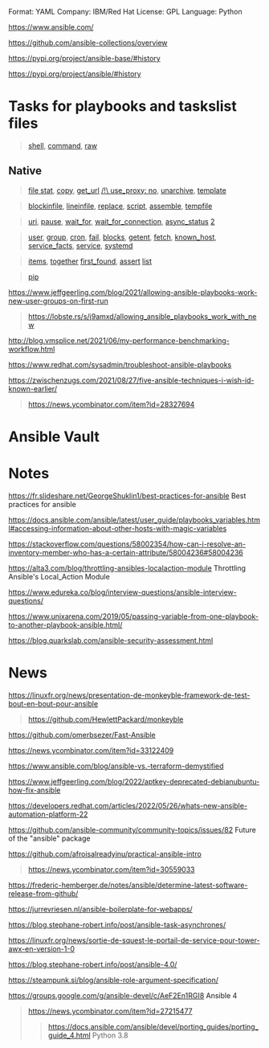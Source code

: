 Format: YAML
Company: IBM/Red Hat
License: GPL
Language: Python

https://www.ansible.com/

https://github.com/ansible-collections/overview

https://pypi.org/project/ansible-base/#history

https://pypi.org/project/ansible/#history

# Tasks for playbooks and taskslist files

> [shell](https://docs.ansible.com/ansible/latest/collections/ansible/builtin/shell_module.html),
[command](https://docs.ansible.com/ansible/latest/collections/ansible/builtin/command_module.html),
[raw](https://docs.ansible.com/ansible/latest/collections/ansible/builtin/raw_module.html)

## Native
> [file stat](https://docs.ansible.com/ansible/latest/collections/ansible/builtin/stat_module.html),
[copy](https://docs.ansible.com/ansible/latest/collections/ansible/builtin/copy_module.htm),
[get_url](https://docs.ansible.com/ansible/latest/collections/ansible/builtin/get_url_module.html)
[/!\ use_proxy: no](https://docs.ansible.com/ansible/latest/collections/ansible/builtin/get_url_module.html#parameter-use_proxy),
[unarchive](https://docs.ansible.com/ansible/latest/collections/ansible/builtin/unarchive_module.html),
[template](https://docs.ansible.com/ansible/latest/collections/ansible/builtin/template_module.html)

> [blockinfile](https://docs.ansible.com/ansible/latest/collections/ansible/builtin/blockinfile_module.html),
[lineinfile](https://docs.ansible.com/ansible/latest/collections/ansible/builtin/lineinfile_module.html),
[replace](https://docs.ansible.com/ansible/latest/collections/ansible/builtin/replace_module.html),
[script](https://docs.ansible.com/ansible/latest/collections/ansible/builtin/script_module.html),
[assemble](https://docs.ansible.com/ansible/latest/collections/ansible/builtin/assemble_module.html),
[tempfile](https://docs.ansible.com/ansible/latest/collections/ansible/builtin/tempfile_module.html)

> [uri](https://docs.ansible.com/ansible/latest/collections/ansible/builtin/uri_module.html),
[pause](https://docs.ansible.com/ansible/latest/collections/ansible/builtin/pause_module.html),
[wait_for](https://docs.ansible.com/ansible/latest/collections/ansible/builtin/wait_for_module.html),
[wait_for_connection](https://docs.ansible.com/ansible/latest/collections/ansible/builtin/wait_for_connection_module.html),
[async_status](https://docs.ansible.com/ansible/latest/collections/ansible/builtin/async_status_module.html) [2](https://docs.ansible.com/ansible/latest/user_guide/playbooks_async.html)

> [user](https://docs.ansible.com/ansible/latest/collections/ansible/builtin/user_module.html),
[group](https://docs.ansible.com/ansible/latest/collections/ansible/builtin/group_module.html),
[cron](https://docs.ansible.com/ansible/latest/collections/ansible/builtin/cron_module.html),
[fail](https://docs.ansible.com/ansible/latest/collections/ansible/builtin/fail_module.html),
[blocks](https://docs.ansible.com/ansible/latest/user_guide/playbooks_blocks.html),
[getent](https://docs.ansible.com/ansible/latest/collections/ansible/builtin/getent_module.html),
[fetch](https://docs.ansible.com/ansible/latest/collections/ansible/builtin/fetch_module.html),
[known_host](https://docs.ansible.com/ansible/latest/collections/ansible/builtin/known_hosts_module.html),
[service_facts](https://docs.ansible.com/ansible/latest/collections/ansible/builtin/service_facts_module.html),
[service](https://docs.ansible.com/ansible/latest/collections/ansible/builtin/service_module.html),
[systemd](https://docs.ansible.com/ansible/latest/collections/ansible/builtin/systemd_module.html)

> [items](https://docs.ansible.com/ansible/latest/collections/ansible/builtin/items_lookup.html),
[together](https://docs.ansible.com/ansible/latest/collections/ansible/builtin/together_lookup.html)
[first_found](https://docs.ansible.com/ansible/latest/collections/ansible/builtin/first_found_lookup.html),
[assert](https://docs.ansible.com/ansible/latest/collections/ansible/builtin/assert_module.html)
[list](https://github.com/ansible/ansible/tree/devel/lib/ansible/modules)

> [pip](https://docs.ansible.com/ansible/latest/collections/ansible/builtin/pip_module.html)

https://www.jeffgeerling.com/blog/2021/allowing-ansible-playbooks-work-new-user-groups-on-first-run
> https://lobste.rs/s/j9amxd/allowing_ansible_playbooks_work_with_new

http://blog.vmsplice.net/2021/06/my-performance-benchmarking-workflow.html

https://www.redhat.com/sysadmin/troubleshoot-ansible-playbooks

https://zwischenzugs.com/2021/08/27/five-ansible-techniques-i-wish-id-known-earlier/
> https://news.ycombinator.com/item?id=28327694

# Ansible Vault

# Notes

https://fr.slideshare.net/GeorgeShuklin1/best-practices-for-ansible Best practices for ansible

https://docs.ansible.com/ansible/latest/user_guide/playbooks_variables.html#accessing-information-about-other-hosts-with-magic-variables

https://stackoverflow.com/questions/58002354/how-can-i-resolve-an-inventory-member-who-has-a-certain-attribute/58004236#58004236

https://alta3.com/blog/throttling-ansibles-localaction-module Throttling Ansible's Local_Action Module

https://www.edureka.co/blog/interview-questions/ansible-interview-questions/

https://www.unixarena.com/2019/05/passing-variable-from-one-playbook-to-another-playbook-ansible.html/

https://blog.quarkslab.com/ansible-security-assessment.html

# News
https://linuxfr.org/news/presentation-de-monkeyble-framework-de-test-bout-en-bout-pour-ansible
> https://github.com/HewlettPackard/monkeyble

https://github.com/omerbsezer/Fast-Ansible

https://news.ycombinator.com/item?id=33122409

https://www.ansible.com/blog/ansible-vs.-terraform-demystified

https://www.jeffgeerling.com/blog/2022/aptkey-deprecated-debianubuntu-how-fix-ansible

https://developers.redhat.com/articles/2022/05/26/whats-new-ansible-automation-platform-22

https://github.com/ansible-community/community-topics/issues/82 Future of the "ansible" package

https://github.com/afroisalreadyinu/practical-ansible-intro
> https://news.ycombinator.com/item?id=30559033

https://frederic-hemberger.de/notes/ansible/determine-latest-software-release-from-github/

https://jurrevriesen.nl/ansible-boilerplate-for-webapps/

https://blog.stephane-robert.info/post/ansible-task-asynchrones/

https://linuxfr.org/news/sortie-de-squest-le-portail-de-service-pour-tower-awx-en-version-1-0

https://blog.stephane-robert.info/post/ansible-4.0/

https://steampunk.si/blog/ansible-role-argument-specification/

https://groups.google.com/g/ansible-devel/c/AeF2En1RGI8 Ansible 4
> https://news.ycombinator.com/item?id=27215477
> > https://docs.ansible.com/ansible/devel/porting_guides/porting_guide_4.html Python 3.8